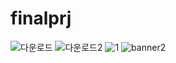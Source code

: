 # finalprj
![다운로드](https://user-images.githubusercontent.com/65701774/166683985-bd62924f-c83b-4d35-a08f-66b53fc3e27e.jpg)
![다운로드2](https://user-images.githubusercontent.com/65701774/166683994-63987911-e72e-43e4-9d95-5a4c2731b6ce.jpg)
![1](https://user-images.githubusercontent.com/65701774/166683997-c4952c74-bd52-47d3-a612-8085f332420c.jpg)
![banner2](https://user-images.githubusercontent.com/65701774/166684000-81a39c57-ee65-4540-bd76-adcfeebc92af.jpg)
